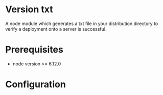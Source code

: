 # Version txt

A node module which generates a txt file in your distribution directory
to verify a deployment onto a server is successful.

# Prerequisites
- node version >= 6.12.0

# Configuration
